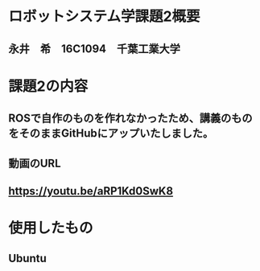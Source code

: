# ロボットシステム学課題2概要
## 永井　希　16C1094　千葉工業大学
# 課題2の内容
## ROSで自作のものを作れなかったため、講義のものをそのままGitHubにアップいたしました。
## 動画のURL
## https://youtu.be/aRP1Kd0SwK8
# 使用したもの
## Ubuntu
